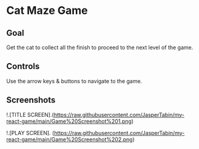 # Cat Maze Game

## Goal

Get the cat to collect all the finish to proceed to the next level of the game.

## Controls

Use the arrow keys & buttons to navigate to the game.

## Screenshots

!.[TITLE SCREEN].(https://raw.githubusercontent.com/JasperTabin/my-react-game/main/Game%20Screenshot%201.png)

!.[PLAY SCREEN]. (https://raw.githubusercontent.com/JasperTabin/my-react-game/main/Game%20Screenshot%202.png)
